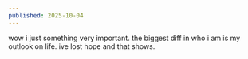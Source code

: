 ```yaml
---
published: 2025-10-04
---
```


wow i just something very important. the biggest diff in who i am is my outlook on life. ive lost hope and that shows.